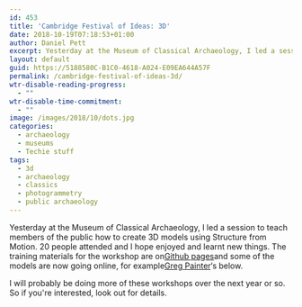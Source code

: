 ```yaml
---
id: 453
title: 'Cambridge Festival of Ideas: 3D'
date: 2018-10-19T07:18:53+01:00
author: Daniel Pett
excerpt: Yesterday at the Museum of Classical Archaeology, I led a session to teach members of the public how to create 3D models using Structure from Motion.
layout: default
guid: https://5188580C-B1C0-4618-A024-E09EA644A57F
permalink: /cambridge-festival-of-ideas-3d/
wtr-disable-reading-progress:
  - ""
wtr-disable-time-commitment:
  - ""
image: /images/2018/10/dots.jpg
categories:
  - archaeology
  - museums
  - Techie stuff
tags:
  - 3d
  - archaeology
  - classics
  - photogrammetry
  - public archaeology
---
```

 

Yesterday at the Museum of Classical Archaeology, I led a session to teach members of the public how to create 3D models using Structure from Motion. 20 people attended and I hope enjoyed and learnt new things. The training materials for the workshop are on[Github pages](https://universityofcambridgemuseums.github.io/festivalOfIdeas/)and some of the models are now going online, for example[Greg Painter](https://sketchfab.com/GregPainter)&#8216;s below.

I will probably be doing more of these workshops over the next year or so. So if you're interested, look out for details.

<div class="sketchfab-embed-wrapper">
</div>